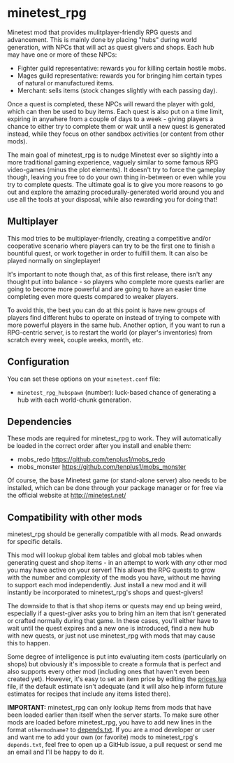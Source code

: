 # minetest_rpg

Minetest mod that provides mulitplayer-friendly RPG quests and advancement. This is mainly done by placing "hubs" during world generation, with NPCs that will act as quest givers and shops. Each hub may have one or more of these NPCs:

* Fighter guild representative: rewards you for killing certain hostile mobs.
* Mages guild representative: rewards you for bringing him certain types of natural or manufactured items.
* Merchant: sells items (stock changes slightly with each passing day).

Once a quest is completed, these NPCs will reward the player with gold, which can then be used to buy items. Each quest is also put on a time limit, expiring in anywhere from a couple of days to a week - giving players a chance to either try to complete them or wait until a new quest is generated instead, while they focus on other sandbox activities (or content from other mods).

The main goal of minetest_rpg is to nudge Minetest ever so slightly into a more traditional gaming experience, vaguely similar to some famous RPG video-games (minus the plot elements). It doesn't try to force the gameplay though, leaving you free to do your own thing in-between or even while you try to complete quests. The ultimate goal is to give you more reasons to go out and explore the amazing procedurally-generated world around you and use all the tools at your disposal, while also rewarding you for doing that!

## Multiplayer

This mod tries to be multiplayer-friendly, creating a competitive and/or cooperative scenario where players can try to be the first one to finish a bountiful quest, or work together in order to fulfill them. It can also be played normally on singleplayer!

It's important to note though that, as of this first release, there isn't any thought put into balance - so players who complete more quests earlier are going to become more powerful and are going to have an easier time completing even more quests compared to weaker players. 

To avoid this, the best you can do at this point is have new groups of players find different hubs to operate on instead of trying to compete with more powerful players in the same hub. Another option, if you want to run a RPG-centric server, is to restart the world (or player's inventories) from scratch every week, couple weeks, month, etc.

## Configuration

You can set these options on your `minetest.conf` file:

* `minetest_rpg_hubspawn` (number): luck-based chance of generating a hub with each world-chunk generation.

## Dependencies

These mods are required for minetest_rpg to work. They will automatically be loaded in the correct order after you install and enable them:

* mobs_redo https://github.com/tenplus1/mobs_redo
* mobs_monster https://github.com/tenplus1/mobs_monster

Of course, the base Minetest game (or stand-alone server) also needs to be installed, which can be done through your package manager or for free via the official website at http://minetest.net/

## Compatibility with other mods 

minetest_rpg should be generally compatible with all mods. Read onwards for specific details.

This mod will lookup global item tables and global mob tables when generating quest and shop items - in an attempt to work with *any* other mod you may have active on your server! This allows the RPG quests to grow with the number and complexity of the mods you have, without me having to support each mod independently.  Just install a new mod and it will instantly be incorporated to minetest_rpg's shops and quest-givers!

The downside to that is that shop items or quests may end up being weird, especially if a quest-giver asks you to bring him an item that isn't generated or crafted normally during that game. In these cases, you'll either have to wait until the quest expires and a new one is introduced, find a new hub with new quests, or just not use minetest_rpg with mods that may cause this to happen.

Some degree of intelligence is put into evaluating item costs (particularly on shops) but obviously it's impossible to create a formula that is perfect and also supports every other mod (including ones that haven't even been created yet). However, it's easy to set an item price by editing the [prices.lua](https://github.com/tukkek/minetest_rpg/blob/master/src/prices.lua) file, if the default estimate isn't adequate (and it will also help inform future estimates for recipes that include any items listed there).

**IMPORTANT:** minetest_rpg can only lookup items from mods that have been loaded earlier than itself when the server starts. To make sure other mods are loaded before minetest_rpg, you have to add new lines in the format `othermodname?` to [depends.txt](https://github.com/tukkek/minetest_rpg/blob/master/depends.txt). If you are a mod developer or user and want me to add your own (or favorite) mods to minetest_rpg's `depends.txt`, feel free to open up a GitHub issue, a pull request or send me an email and I'll be happy to do it.
